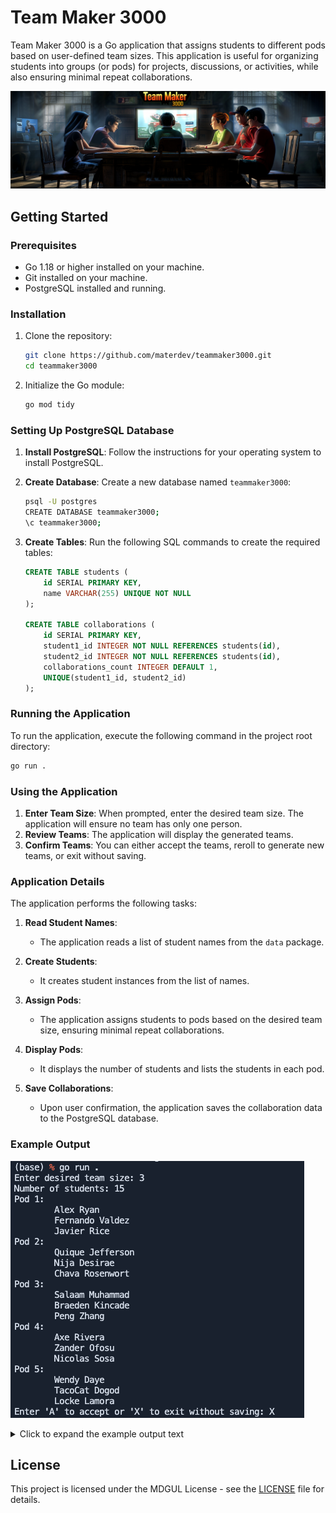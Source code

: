 # Team Maker 3000

Team Maker 3000 is a Go application that assigns students to different pods based on user-defined team sizes. This application is useful for organizing students into groups (or pods) for projects, discussions, or activities, while also ensuring minimal repeat collaborations.

![Team Maker 3000](./coverImage.png)

## Getting Started

### Prerequisites

- Go 1.18 or higher installed on your machine.
- Git installed on your machine.
- PostgreSQL installed and running.

### Installation

1. Clone the repository:

   ```sh
   git clone https://github.com/materdev/teammaker3000.git
   cd teammaker3000
   ```

2. Initialize the Go module:

   ```sh
   go mod tidy
   ```

### Setting Up PostgreSQL Database

1. **Install PostgreSQL**: Follow the instructions for your operating system to install PostgreSQL.

2. **Create Database**: Create a new database named `teammaker3000`:

   ```sh
   psql -U postgres
   CREATE DATABASE teammaker3000;
   \c teammaker3000;
   ```

3. **Create Tables**: Run the following SQL commands to create the required tables:

   ```sql
   CREATE TABLE students (
       id SERIAL PRIMARY KEY,
       name VARCHAR(255) UNIQUE NOT NULL
   );

   CREATE TABLE collaborations (
       id SERIAL PRIMARY KEY,
       student1_id INTEGER NOT NULL REFERENCES students(id),
       student2_id INTEGER NOT NULL REFERENCES students(id),
       collaborations_count INTEGER DEFAULT 1,
       UNIQUE(student1_id, student2_id)
   );
   ```

### Running the Application

To run the application, execute the following command in the project root directory:

```sh
go run .
```

### Using the Application

1. **Enter Team Size**: When prompted, enter the desired team size. The application will ensure no team has only one person.
2. **Review Teams**: The application will display the generated teams.
3. **Confirm Teams**: You can either accept the teams, reroll to generate new teams, or exit without saving.

### Application Details

The application performs the following tasks:

1. **Read Student Names**:
   - The application reads a list of student names from the `data` package.

2. **Create Students**:
   - It creates student instances from the list of names.

3. **Assign Pods**:
   - The application assigns students to pods based on the desired team size, ensuring minimal repeat collaborations.

4. **Display Pods**:
   - It displays the number of students and lists the students in each pod.

5. **Save Collaborations**:
   - Upon user confirmation, the application saves the collaboration data to the PostgreSQL database.

### Example Output

![Example Output](./exampleOutput.png)

<!-- Hideable code block -->
<details>
<summary>Click to expand the example output text</summary>

```sh
(base) % go run .
Enter desired team size: 3
Number of students: 15
Pod 1:
        Alex Ryan
        Fernando Valdez
        Javier Rice
Pod 2:
        Quique Jefferson
        Nija Desirae
        Chava Rosenwort
Pod 3:
        Salaam Muhammad
        Braeden Kincade
        Peng Zhang
Pod 4:
        Axe Rivera
        Zander Ofosu
        Nicolas Sosa
Pod 5:
        Wendy Daye
        TacoCat Dogod
        Locke Lamora
Enter 'A' to accept or 'X' to exit without saving: X
```
</details>

## License

This project is licensed under the MDGUL License - see the [LICENSE](LICENSE) file for details.
